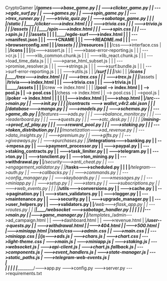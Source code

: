 CryptoGamer 
|______________/games--->base_game.py
|               |     --->clicker_game.py
|               |     --->egde_surf.py
|               |     --->games.py
|               |     --->spin_game.py
|               |     --->trex_runner.py
|               |     --->trivia_quiz.py
|               |     --->sabotage_game.py
|               | 
|               |______/static
|                         |____/clicker--->index.html
|                         |        |    --->trivia.css
|                         |        |    --->trivia.js
|                         |        |_____/assets
|                         |
|                         |____/spin--->index.html
|                         |        |    --->spin.css
|                         |        |    --->spin.js
|                         |        |_____/assets
|                         |
|                         |____/egde-surf--->index.html
|                         |        |     --->manifest.json
|                         |        |     --->CNAME
|                         |        |     --->README.md
|                         |        |     --->browserconfig.xml
|                         |        |_____/assets
|                         |        |_____/resources
|                         |               |__/css--->interface.css
|                         |               |__/icons
|                         |               |__/js--->assert.js
|                         |               |      --->base-error-reporting.js
|                         |               |      --->cr.js
|                         |               |      --->lib_common.chunk.js
|                         |               |      --->lib_react.chunk.js
|                         |               |      --->load_time_data.js
|                         |               |      --->parse_html_subset.js
|                         |               |      --->promise_resolver.js
|                         |               |      --->strings.js
|                         |               |      --->surf.bundle.js
|                         |               |      --->surf-error-reporting.js
|                         |               |      --->utils.js
|                         |               |_____/surf
|                         |               |_____/ski
|                         |               |_____/icons
|                         |____/trex--->index.html
|                         |         |  --->trex.css
|                         |         |  --->trex.js
|                         |         |_____/assets
|                         |____/trivia--->index.html
|                         |         |  --->trivia.css
|                         |         |  --->trivia.js
|                         |         |_____/assets
|                         |
|                         |____/crew --> index.html
|                         |
|                         |____/pool --> index.html
|                         |           --> pool.js
|                         |           --> pool.css
|                         |____/chess --> index.html
|                         |           --> pool.css
|                         |           -->pool.js
|                         |____/poker --> index.html
|                         | 
|                         |
|                         |--->index.html
|                         |--->shop.html
|
|_______________/src--->main.py
|              |      --->__init__.py
|              |
|              |____/contracts ---> wallet_v4r2.abi.json
|              |
|              |___/database--->mongo.py
|              |             --->models.py
|              |             --->schemas.py
|              |             --->game_db.py
|              |___/features--->ads.py
|              |         |    --->balance_monitor.py
|              |         |    --->leaderboard.py
|              |         |    --->quests.py
|              |         |    --->otc_desk.py
|              |         |
|              |         |____/mining--->proof_of_play.py
|              |          |            --->reward_pool.py
|              |          |            --->staking.py
|              |          |            --->token_distribution.py
|              |          |____/monetization--->ad_revenue.py
|              |                            --->data_insights.py
|              |                            --->premium.py
|              |                            --->gifts.py
|              |                            --->giveaways.py
|              |                            --->purchases.py
|              |___/integrations--->banking.py
|              |                 --->mpesa.py
|              |                 --->payment_processor.py
|              |                 --->paypal.py
|              |                 --->staking_contracts.py
|              |                 --->task_limiter.py
|              |                 --->telegram.py
|              |                 --->ton.py
|              |                 --->tonclient.py
|              |                 --->ton_mining.py
|              |                 --->withdrawal.py
|              |___/security--->anti_cheat.py
|              |            --->engagement_validator.py
|              |___/tasks--->scheduled.py
|              |
|              |___/telegram--->auth.py
|              |             --->callbacks.py
|              |             --->commands.py
|              |             --->config_manager.py
|              |             --->keyboards.py
|              |             --->messages.py
|              |             --->miniapp.py
|              |             --->setup.py
|              |             --->stars.py
|              |             --->subscriptions.py
|              |             --->web_events.py
|              |
|              |___/utils--->conversions.py
|              |          --->cache.py
|              |          --->pagination.py
|              |          --->stars_validators.py
|              |          --->logger.py
|              |          --->maintenance.py
|              |          --->security.py
|              |          --->upgrade_manager.py
|              |          --->user_helpers.py
|              |          --->validators.py
|              |___/web--->flask_app.py
|              |        --->routes.py
|              |
|______________|____/websocket --->sabotage_handler.py
|              |
|              |
|              |--->main.py
|              |--->game_manager.py
|
|______________/templates__/admin--->ad_campaign.html
|                      |          --->dashboard.html
|                      |          --->revenue.html
|                      |___/user--->quests.py
|                      |         --->withdrawal.html
|                      |--->404.html
|                      |--->500.html
|                      |--->miniapp.html
|______________/static__/css--->admin.css
|                     |       --->main.css
|                     |       --->miniapp.css
|                     |__/js--->ads.js
|                           --->chars.js
|                           --->chart.css
|                           --->light-theme.css
|                           --->main.js
|                           --->miniapp.js
|                           --->staking.js
|                           --->websocket.js
|                           --->api-client.js
|                           --->chart.js.fallback.js
|                           --->components.js
|                           --->event_handlers.js
|                           --->state-manager.js
|                           --->static_paths.js
|                           --->telegram-web-events.js
|                           
|  
|
|
|
|
|_______________/--->app.py
                 --->config.py
                 --->server.py
                 --->requirements.txt
                        
            
            


                    
                         

                                    
